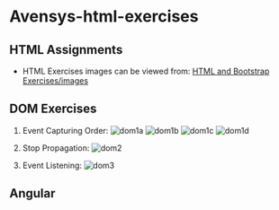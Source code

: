 # Avensys-html-exercises

## HTML Assignments

- HTML Exercises images can be viewed from: [HTML and Bootstrap Exercises/images](https://github.com/gideonfu55/Avensys-html-exercises/tree/master/HTML%20and%20Bootstrap%20Exercises/images)

## DOM Exercises

1. Event Capturing Order:
    ![dom1a](https://github.com/gideonfu55/Avensys-frontend-exercises/assets/94817218/9f2721f8-dbe5-4b18-8e26-cf7abbec4fcd)
    ![dom1b](https://github.com/gideonfu55/Avensys-html-exercises/assets/94817218/2ee0257f-243e-4b6c-8729-c12e0a82631e)
    ![dom1c](https://github.com/gideonfu55/Avensys-frontend-exercises/assets/94817218/e09a149d-85f7-4dee-903e-0c72ad14fa9e)
    ![dom1d](https://github.com/gideonfu55/Avensys-frontend-exercises/assets/94817218/651152b8-6e89-4a40-b09f-bcd76f8ec9c2)

2. Stop Propagation:
  ![dom2](https://github.com/gideonfu55/Avensys-html-exercises/assets/94817218/4aaa932e-e98c-4f96-aab0-1860a8ad2a27)

3. Event Listening:
  ![dom3](https://github.com/gideonfu55/Avensys-html-exercises/assets/94817218/edbdea00-44be-4435-8623-434329e498ae)

## Angular
